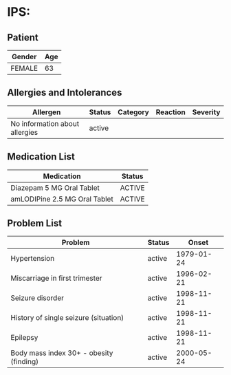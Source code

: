 # IPS:

## Patient

|Gender|Age|
|---|---|
|FEMALE|63|

## Allergies and Intolerances

|Allergen|Status|Category|Reaction|Severity|
|---|---|---|---|---|
|No information about allergies|active||||

## Medication List

|Medication|Status|
|---|---|
|Diazepam 5 MG Oral Tablet|ACTIVE|
|amLODIPine 2.5 MG Oral Tablet|ACTIVE|

## Problem List

|Problem|Status|Onset|
|---|---|---|
|Hypertension|active|1979-01-24|
|Miscarriage in first trimester|active|1996-02-21|
|Seizure disorder|active|1998-11-21|
|History of single seizure (situation)|active|1998-11-21|
|Epilepsy|active|1998-11-21|
|Body mass index 30+ - obesity (finding)|active|2000-05-24|
